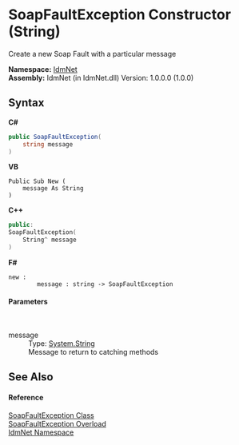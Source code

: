 # SoapFaultException Constructor (String)
 

Create a new Soap Fault with a particular message

**Namespace:**&nbsp;<a href="N_IdmNet">IdmNet</a><br />**Assembly:**&nbsp;IdmNet (in IdmNet.dll) Version: 1.0.0.0 (1.0.0)

## Syntax

**C#**<br />
``` C#
public SoapFaultException(
	string message
)
```

**VB**<br />
``` VB
Public Sub New ( 
	message As String
)
```

**C++**<br />
``` C++
public:
SoapFaultException(
	String^ message
)
```

**F#**<br />
``` F#
new : 
        message : string -> SoapFaultException
```


#### Parameters
&nbsp;<dl><dt>message</dt><dd>Type: <a href="http://msdn2.microsoft.com/en-us/library/s1wwdcbf" target="_blank">System.String</a><br />Message to return to catching methods</dd></dl>

## See Also


#### Reference
<a href="T_IdmNet_SoapFaultException">SoapFaultException Class</a><br /><a href="Overload_IdmNet_SoapFaultException__ctor">SoapFaultException Overload</a><br /><a href="N_IdmNet">IdmNet Namespace</a><br />
